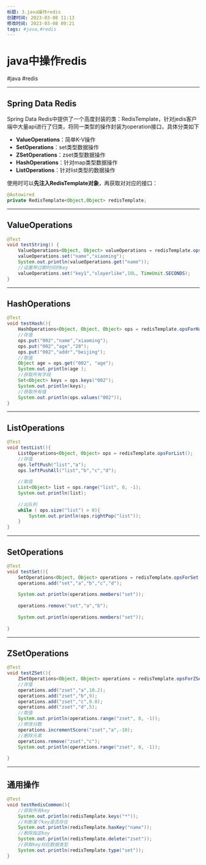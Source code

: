 ```yaml
---
标题: 3.java操作redis
创建时间: 2023-03-08 11:13
修改时间: 2023-03-08 09:21
tags: #java,#redis
---
```


# java中操作redis
#java #redis 

---
## Spring Data Redis
Spring Data Redis中提供了一个高度封装的类：RedisTemplate，针对jedis客户端中大量api进行了归类，将同一类型的操作封装为operation接口，具体分类如下
- **ValueOperations**：简单K-V操作
- **SetOperations**：set类型数据操作
- **ZSetOperations**：zset类型数据操作
- **HashOperations**：针对map类型数据操作
- **ListOperations**：针对list类型的数据操作

使用时可以**先注入RedisTemplate对象**，再获取对对应的接口：
```java
@Autowired  
private RedisTemplate<Object,Object> redisTemplate;
```
---
## ValueOperations
```java
@Test
void testString() {
    ValueOperations<Object, Object> valueOperations = redisTemplate.opsForValue();
    valueOperations.set("name","xiaoming");
    System.out.println(valueOperations.get("name"));
    //设置带过期时间的key
    valueOperations.set("key1","slayerlike",10L, TimeUnit.SECONDS);
}
```

---
## HashOperations
```java
@Test  
void testHash(){  
    HashOperations<Object, Object, Object> ops = redisTemplate.opsForHash();  
    //存值  
    ops.put("002","name","xiaoming");  
    ops.put("002","age","20");  
    ops.put("002","addr","beijing");  
    //取值  
    Object age = ops.get("002", "age");  
    System.out.println(age );  
    //获取所有字段  
    Set<Object> keys = ops.keys("002");  
    System.out.println(keys);  
    //获取所有值  
    System.out.println(ops.values("002"));  
}
```

---
## ListOperations
```java
@Test  
void testList(){  
    ListOperations<Object, Object> ops = redisTemplate.opsForList();  
    //存值  
    ops.leftPush("list","a");  
    ops.leftPushAll("list","b","c","d");  
  
    //取值  
    List<Object> list = ops.range("list", 0, -1);  
    System.out.println(list);  
  
    //出队列  
    while ( ops.size("list") > 0){  
        System.out.println(ops.rightPop("list"));  
    }
}
```
---
## SetOperations
```java
@Test  
void testSet(){  
    SetOperations<Object, Object> operations = redisTemplate.opsForSet();  
    operations.add("set","a","b","c","d");  
  
    System.out.println(operations.members("set"));  
  
    operations.remove("set","a","b");  
  
    System.out.println(operations.members("set"));  
  
}
```
---
## ZSetOperations
```java
@Test  
void testZSet(){  
    ZSetOperations<Object, Object> operations = redisTemplate.opsForZSet();  
    //存值  
    operations.add("zset","a",10.2);  
    operations.add("zset","b",9);  
    operations.add("zset","c",9.8);  
    operations.add("zset","d",5);  
    //取值  
    System.out.println(operations.range("zset", 0, -1));  
    //修改分数  
    operations.incrementScore("zset","a",-10);  
    //删除元素  
    operations.remove("zset","c");  
    System.out.println(operations.range("zset", 0, -1));  
  
}
```
---
## 通用操作
```java
@Test  
void testRedisCommon(){  
    //获取所有key  
    System.out.println(redisTemplate.keys("*"));  
    //判断某个key是否存在  
    System.out.println(redisTemplate.hasKey("name"));  
    //删除指定key  
    System.out.println(redisTemplate.delete("zset"));  
    //获取key对应数据类型  
    System.out.println(redisTemplate.type("set"));  
}
```